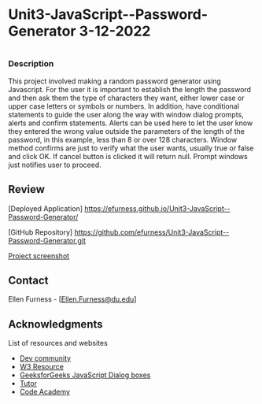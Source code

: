 # Unit3-JavaScript--Password-Generator 3-12-2022
# 

### Description 

This project involved making a random password generator using Javascript.  For the user it is important to establish the length the password and then ask them the type of characters they want, either lower case or upper case letters or symbols or numbers.  In addition, have conditional statements to guide the user along the way with window dialog prompts, alerts and confirm statements.  Alerts can be used here to let the user know they entered the wrong value outside the parameters of the length of the password, in this example, less than 8 or over 128 characters. Window method confirms are just to verify what the user wants, usually true or false and click OK.  If cancel button is clicked it will return null.  Prompt windows just notifies user to proceed.


## Review

[Deployed Application] 
https://efurness.github.io/Unit3-JavaScript--Password-Generator/

[GitHub Repository] 
https://github.com/efurness/Unit3-JavaScript--Password-Generator.git

[Project screenshot](password_generator.png) 

## Contact

Ellen Furness - [Ellen.Furness@du.edu]

## Acknowledgments

List of resources and websites

* [Dev community](https://dev.to/)
* [W3 Resource](https://www.w3resource.com/)
* [GeeksforGeeks JavaScript Dialog boxes](https://geeksforgeeks.com/)
* [Tutor](https://bootcampspot.com/)
* [Code Academy](https://www.codecademy.com/)


